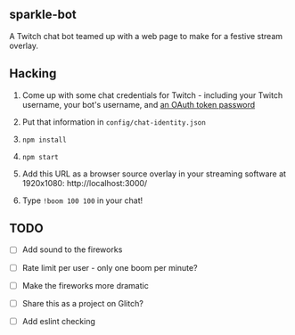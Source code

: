 sparkle-bot
-----------

A Twitch chat bot teamed up with a web page to make for a festive stream
overlay.

## Hacking

1. Come up with some chat credentials for Twitch - including your Twitch
   username, your bot's username, and [an OAuth token password](http://twitchapps.com/tmi/)

1. Put that information in `config/chat-identity.json`

1. `npm install`

1. `npm start`

1. Add this URL as a browser source overlay in your streaming software at 1920x1080: http://localhost:3000/

1. Type `!boom 100 100` in your chat!

## TODO

- [ ] Add sound to the fireworks

- [ ] Rate limit per user - only one boom per minute?

- [ ] Make the fireworks more dramatic

- [ ] Share this as a project on Glitch?

- [ ] Add eslint checking
